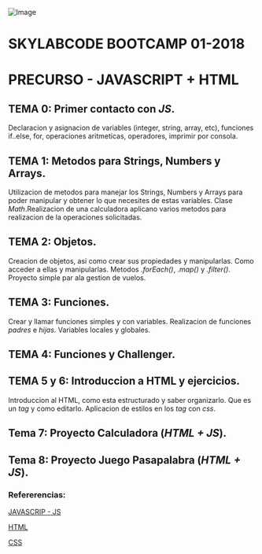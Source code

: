 
![Image](/skylab-bootcamp-201801/logoSkyLabCode.png)

# SKYLABCODE BOOTCAMP 01-2018

# PRECURSO - JAVASCRIPT + HTML

## TEMA 0: Primer contacto con *JS*.
Declaracion y asignacion de variables (integer, string, array, etc), funciones if..else, for, operaciones aritmeticas, operadores, imprimir por consola.

## TEMA 1: Metodos para Strings, Numbers y Arrays.
Utilizacion de metodos para manejar los Strings, Numbers y Arrays para poder manipular y obtener lo que necesites de estas variables. Clase *Math*.Realizacion de una calculadora aplicano varios metodos para realizacion de la operaciones solicitadas.

## TEMA 2: Objetos.
Creacion de objetos, asi como crear sus propiedades y manipularlas. Como acceder a ellas y manipularlas. Metodos *.forEach()*, *.map()* y *.filter()*. Proyecto simple par ala gestion de vuelos.

## TEMA 3: Funciones.
Crear y llamar funciones simples y con variables. Realizacion de funciones *padres* e *hijas*. Variables locales y globales.

## TEMA 4: Funciones y Challenger.

## TEMA 5 y 6: Introduccion a HTML y ejercicios.
Introduccion al HTML, como esta estructurado y saber organizarlo. Que es un *tag* y como editarlo. Aplicacion de estilos en los *tag* con *css*.

## Tema 7: Proyecto Calculadora (*HTML + JS*).

## Tema 8: Proyecto Juego Pasapalabra (*HTML + JS*).

### Refererencias:
[JAVASCRIP - JS](https://www.w3schools.com/js/default.asp)

[HTML](https://www.w3schools.com/html/default.asp)

[CSS](https://www.w3schools.com/css/default.asp)

